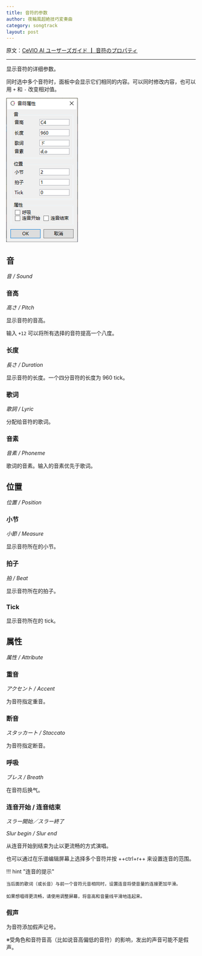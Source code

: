 ```yaml
---
title: 音符的参数
author: 夜輪風超絶技巧変奏曲
category: songtrack
layout: post
---
```

原文：[CeVIO AI ユーザーズガイド ┃ 音符のプロパティ](https://cevio.jp/guide/cevio_ai/songtrack/song_03/)

---

显示音符的详细参数。

同时选中多个音符时，面板中会显示它们相同的内容。可以同时修改内容，也可以用 `+` 和 `-` 改变相对值。

![property](images/song_03_1.png)

## 音

*音 / Sound*

### 音高

*高さ / Pitch*

显示音符的音高。

输入 `+12` 可以将所有选择的音符提高一个八度。

### 长度

*長さ / Duration*

显示音符的长度。一个四分音符的长度为 960 tick。

### 歌词

*歌詞 / Lyric*

分配给音符的歌词。

### 音素

*音素 / Phoneme*

歌词的音素。输入的音素优先于歌词。

## 位置

*位置 / Position*

### 小节

*小節 / Measure*

显示音符所在的小节。

### 拍子

*拍 / Beat*

显示音符所在的拍子。

### Tick

显示音符所在的 tick。

## 属性

*属性 / Attribute*

### 重音

*アクセント / Accent*

为音符指定重音。

### 断音

*スタッカート / Staccato*

为音符指定断音。

### 呼吸

*ブレス / Breath*

在音符后换气。

### 连音开始 / 连音结束

*スラー開始／スラー終了*

*Slur begin / Slur end*

从连音开始到结束为止以更流畅的方式演唱。

也可以通过在乐谱编辑屏幕上选择多个音符并按 ++ctrl+r++ 来设置连音的范围。

!!! hint "连音的提示"

    当后面的歌词（或长音）与前一个音符元音相同时，设置连音将使音量的连接更加平滑。
    
    如果想唱得更流畅，请使用调整屏幕，将音高和音量线平滑地连起来。

### 假声

为音符添加假声记号。

※受角色和音符音高（比如说音高偏低的音符）的影响，发出的声音可能不是假声。
